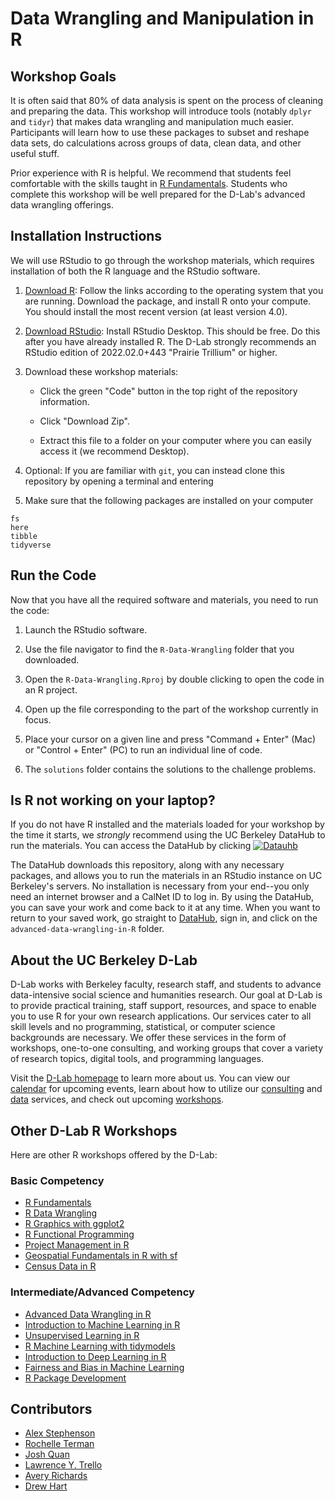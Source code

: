 # Data Wrangling and Manipulation in R

## Workshop Goals 

It is often said that 80% of data analysis is spent on the process of cleaning and preparing the data. This workshop will introduce tools (notably `dplyr` and `tidyr`) that makes data wrangling and manipulation much easier. Participants will learn how to use these packages to subset and reshape data sets, do calculations across groups of data, clean data, and other useful stuff.

Prior experience with R is helpful. We recommend that students feel comfortable with the skills taught in [R Fundamentals](https://github.com/dlab-berkeley/R-Fundamentals). Students who complete this workshop will be well prepared for the D-Lab's advanced data wrangling offerings. 

## Installation Instructions 

We will use RStudio to go through the workshop materials, which requires installation of both the R language and the RStudio software. 

1. [Download R](https://www.r-project.org/): Follow the links according to the operating system that you are running. Download the package, and install R onto your compute. You should install the most recent version (at least version 4.0).

2. [Download RStudio](https://www.rstudio.com/products/rstudio/download/): Install RStudio Desktop. This should be free. Do this after you have already installed R. The D-Lab strongly recommends an RStudio edition of 2022.02.0+443 "Prairie Trillium" or higher.

3. Download these workshop materials:

    - Click the green "Code" button in the top right of the repository information.

    - Click "Download Zip".

    - Extract this file to a folder on your computer where you can easily access it (we recommend Desktop).

4. Optional: If you are familiar with `git`, you can instead clone this repository by opening a terminal and entering 

5. Make sure that the following packages are installed on your computer 

```
fs
here
tibble
tidyverse
```

## Run the Code 

Now that you have all the required software and materials, you need to run the code: 

1. Launch the RStudio software.

2. Use the file navigator to find the `R-Data-Wrangling` folder that you downloaded. 

3. Open the `R-Data-Wrangling.Rproj` by double clicking to open the code in an R project. 

4. Open up the file corresponding to the part of the workshop currently in focus. 

5. Place your cursor on a given line and press "Command + Enter" (Mac) or "Control + Enter" (PC) to run an individual line of code. 

6. The `solutions` folder contains the solutions to the challenge problems. 

## Is R not working on your laptop?

If you do not have R installed and the materials loaded for your workshop by the time it starts, we *strongly* recommend using the UC Berkeley DataHub to run the materials. You can access the DataHub by clicking [![Datauhb](https://img.shields.io/badge/launch-datahub-blue)](https://datahub.berkeley.edu/hub/user-redirect/git-pull?repo=https%3A%2F%2Fgithub.com%2Fdlab-berkeley%2FR-Data-Wrangling&urlpath=rstudio%2F&branch=main)

The DataHub downloads this repository, along with any necessary packages, and allows you to run the materials in an RStudio instance on UC Berkeley's servers. No installation is necessary from your end--you only need an internet browser and a CalNet ID to log in. By using the DataHub, you can save your work and come back to it at any time. When you want to return to your saved work, go straight to [DataHub](https://datahub.berkeley.edu/), sign in, and click on the `advanced-data-wrangling-in-R` folder. 

## About the UC Berkeley D-Lab

D-Lab works with Berkeley faculty, research staff, and students to advance data-intensive social science and humanities research. Our goal at D-Lab is to provide practical training, staff support, resources, and space to enable you to use R for your own research applications. Our services cater to all skill levels and no programming, statistical, or computer science backgrounds are necessary. We offer these services in the form of workshops, one-to-one consulting, and working groups that cover a variety of research topics, digital tools, and programming languages.  

Visit the [D-Lab homepage](https://dlab.berkeley.edu/) to learn more about us. You can view our [calendar](https://dlab.berkeley.edu/events/calendar) for upcoming events, learn about how to utilize our [consulting](https://dlab.berkeley.edu/consulting) and [data](https://dlab.berkeley.edu/data) services, and check out upcoming [workshops](https://dlab.berkeley.edu/events/workshops).

## Other D-Lab R Workshops 

Here are other R workshops offered by the D-Lab:

### Basic Competency
- [R Fundamentals](https://github.com/dlab-berkeley/R-Fundamentals)
- [R Data Wrangling](https://github.com/dlab-berkeley/R-Data-Wrangling)
- [R Graphics with ggplot2](https://github.com/dlab-berkeley/R-graphics)
- [R Functional Programming](https://github.com/dlab-berkeley/R-functional-programming)
- [Project Management in R](https://github.com/dlab-berkeley/efficient-reproducible-project-management-in-R)
- [Geospatial Fundamentals in R with sf](https://github.com/dlab-berkeley/Geospatial-Fundamentals-in-R-with-sf)
- [Census Data in R](https://github.com/dlab-berkeley/Census-Data-in-R)

### Intermediate/Advanced Competency
- [Advanced Data Wrangling in R](https://github.com/dlab-berkeley/advanced-data-wrangling-in-R)
- [Introduction to Machine Learning in R](https://github.com/dlab-berkeley/Machine-Learning-in-R)
- [Unsupervised Learning in R](https://github.com/dlab-berkeley/Unsupervised-Learning-in-R)
- [R Machine Learning with tidymodels](https://github.com/dlab-berkeley/Machine-Learning-with-tidymodels)
- [Introduction to Deep Learning in R](https://github.com/dlab-berkeley/Deep-Learning-in-R)
- [Fairness and Bias in Machine Learning](https://github.com/dlab-berkeley/fairML)
- [R Package Development](https://github.com/dlab-berkeley/R-package-development) 

## Contributors 

- [Alex Stephenson](https://github.com/asteves)
- [Rochelle Terman](https://github.com/rochelleterman)
- [Josh Quan](https://github.com/wrathofquan)
- [Lawrence Y. Trello](https://github.com/lytello)
- [Avery Richards](https://github.com/Averysaurus)
- [Drew Hart](https://github.com/drewhart)

